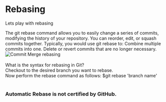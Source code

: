 # Rebasing

Lets play with rebasing<br/>

The git rebase command allows you to easily change a series of commits, modifying the history of your repository. You can reorder, edit, or squash commits together. Typically, you would use git rebase to: Combine multiple commits into one. Delete or revert commits that are no longer necessary.<br/>
![Commit Merge rebasing](https://user-images.githubusercontent.com/65743503/155894539-102ae966-a277-441c-b48b-f477f207e86b.png)<br/>
<br/>
What is the syntax for rebasing in Git?<br/>
Checkout to the desired branch you want to rebase.<br/>
Now perform the rebase command as follows: $git rebase 'branch name'<br/>
<br/>
### Automatic Rebase is not certified by GitHub.
